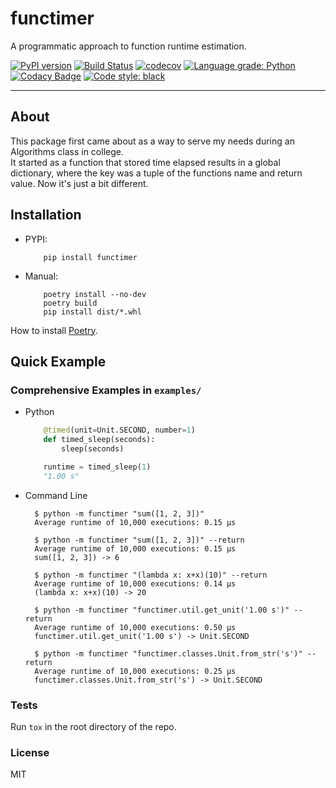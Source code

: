 # functimer

A programmatic approach to function runtime estimation.

[![PyPI version](https://badge.fury.io/py/functimer.svg)](https://badge.fury.io/py/functimer)
[![Build Status](https://travis-ci.com/EJEmmett/functimer.svg?branch=master)](https://travis-ci.com/EJEmmett/functimer)
[![codecov](https://codecov.io/gh/EJEmmett/functimer/branch/master/graph/badge.svg?token=L0UMBK8AD4)](https://codecov.io/gh/EJEmmett/functimer)
[![Language grade: Python](https://img.shields.io/lgtm/grade/python/g/EJEmmett/functimer.svg?logo=lgtm&logoWidth=18)](https://lgtm.com/projects/g/EJEmmett/functimer/context:python)
[![Codacy Badge](https://app.codacy.com/project/badge/Grade/857af82e6ff14a68b5bf0866e0b44d30)](https://www.codacy.com/gh/EJEmmett/functimer/dashboard?utm_source=github.com&amp;utm_medium=referral&amp;utm_content=EJEmmett/functimer&amp;utm_campaign=Badge_Grade)
[![Code style: black](https://img.shields.io/badge/code%20style-black-000000.svg)](https://github.com/psf/black)

---

## About
This package first came about as a way to serve my needs during an Algorithms class in college.<br/>
It started as a function that stored time elapsed results in a global dictionary, where the key was a tuple of the functions name and return value.
Now it's just a bit different. 



## Installation
- PYPI:
    ```shell
        pip install functimer
    ```

- Manual:
    ```shell
        poetry install --no-dev
        poetry build
        pip install dist/*.whl
    ```


How to install [Poetry](https://python-poetry.org/docs/#installation).

## Quick Example
### Comprehensive Examples in `examples/`

- Python
  ```py
      @timed(unit=Unit.SECOND, number=1)
      def timed_sleep(seconds):
          sleep(seconds)

      runtime = timed_sleep(1)
      "1.00 s"
  ```

- Command Line
  ```shell
    $ python -m functimer "sum([1, 2, 3])"
    Average runtime of 10,000 executions: 0.15 µs

    $ python -m functimer "sum([1, 2, 3])" --return
    Average runtime of 10,000 executions: 0.15 µs
    sum([1, 2, 3]) -> 6

    $ python -m functimer "(lambda x: x+x)(10)" --return
    Average runtime of 10,000 executions: 0.14 µs
    (lambda x: x+x)(10) -> 20

    $ python -m functimer "functimer.util.get_unit('1.00 s')" --return
    Average runtime of 10,000 executions: 0.50 µs
    functimer.util.get_unit('1.00 s') -> Unit.SECOND

    $ python -m functimer "functimer.classes.Unit.from_str('s')" --return
    Average runtime of 10,000 executions: 0.25 µs
    functimer.classes.Unit.from_str('s') -> Unit.SECOND
  ```

### Tests
Run `tox` in the root directory of the repo.

### License
MIT
